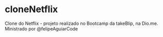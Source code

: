 # cloneNetflix
Clone do Netflix - projeto realizado no Bootcamp da takeBlip, na Dio.me.
Ministrado por @felipeAguiarCode 
